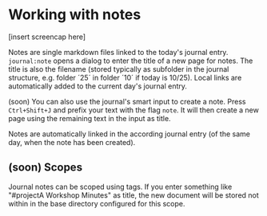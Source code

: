 # Working with notes
[insert screencap here]


Notes are single markdown files linked to the today's journal entry. `journal:note` opens a dialog to enter the title of a new page for notes. The title is also the filename (stored typically as subfolder in the journal structure, e.g. folder ´25´ in folder ´10´ if today is 10/25).  Local links are automatically added to the current day's journal entry.

(soon) You can also use the journal's smart input to create a note. Press `Ctrl+Shift+J` and prefix your text with the flag `note`. It will then create a new page using the remaining text in the input as title. 

Notes are automatically linked in the according journal entry (of the same day, when the note has been created).

## (soon) Scopes
Journal notes can be scoped using tags. If you enter something like "#projectA Workshop Minutes" as title, the new document will be stored not within in the base directory configured for this scope. 